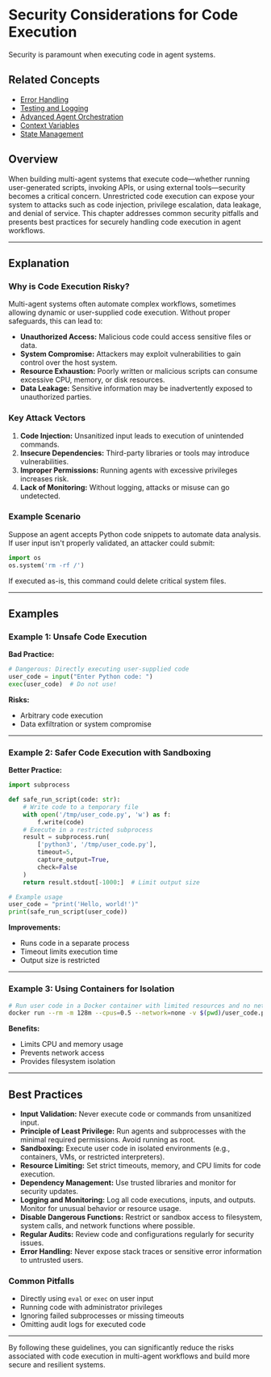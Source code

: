 # Security Considerations for Code Execution

Security is paramount when executing code in agent systems.

## Related Concepts

- [Error Handling](./error-handling-in-agent-orchestration.html)
- [Testing and Logging](./testing-and-logging-strategies.html)
- [Advanced Agent Orchestration](../advanced-agent-orchestration/README.html)
- [Context Variables](../context-variables-and-conditional-logic/contextvariables.html)
- [State Management](../context-variables-and-conditional-logic/StateManagement.html)

## Overview

When building multi-agent systems that execute code—whether running user-generated scripts, invoking APIs, or using external tools—security becomes a critical concern. Unrestricted code execution can expose your system to attacks such as code injection, privilege escalation, data leakage, and denial of service. This chapter addresses common security pitfalls and presents best practices for securely handling code execution in agent workflows.

---

## Explanation

### Why is Code Execution Risky?

Multi-agent systems often automate complex workflows, sometimes allowing dynamic or user-supplied code execution. Without proper safeguards, this can lead to:

- **Unauthorized Access:** Malicious code could access sensitive files or data.
- **System Compromise:** Attackers may exploit vulnerabilities to gain control over the host system.
- **Resource Exhaustion:** Poorly written or malicious scripts can consume excessive CPU, memory, or disk resources.
- **Data Leakage:** Sensitive information may be inadvertently exposed to unauthorized parties.

### Key Attack Vectors

1. **Code Injection:** Unsanitized input leads to execution of unintended commands.
2. **Insecure Dependencies:** Third-party libraries or tools may introduce vulnerabilities.
3. **Improper Permissions:** Running agents with excessive privileges increases risk.
4. **Lack of Monitoring:** Without logging, attacks or misuse can go undetected.

### Example Scenario

Suppose an agent accepts Python code snippets to automate data analysis. If user input isn't properly validated, an attacker could submit:

```python
import os
os.system('rm -rf /')
```

If executed as-is, this command could delete critical system files.

---

## Examples

### Example 1: Unsafe Code Execution

**Bad Practice:**

```python
# Dangerous: Directly executing user-supplied code
user_code = input("Enter Python code: ")
exec(user_code)  # Do not use!
```

**Risks:**
- Arbitrary code execution
- Data exfiltration or system compromise

---

### Example 2: Safer Code Execution with Sandboxing

**Better Practice:**

```python
import subprocess

def safe_run_script(code: str):
    # Write code to a temporary file
    with open('/tmp/user_code.py', 'w') as f:
        f.write(code)
    # Execute in a restricted subprocess
    result = subprocess.run(
        ['python3', '/tmp/user_code.py'],
        timeout=5,
        capture_output=True,
        check=False
    )
    return result.stdout[-1000:]  # Limit output size

# Example usage
user_code = "print('Hello, world!')"
print(safe_run_script(user_code))
```

**Improvements:**
- Runs code in a separate process
- Timeout limits execution time
- Output size is restricted

---

### Example 3: Using Containers for Isolation

```bash
# Run user code in a Docker container with limited resources and no network access
docker run --rm -m 128m --cpus=0.5 --network=none -v $(pwd)/user_code.py:/usr/src/app/code.py python:3.9 python code.py
```

**Benefits:**
- Limits CPU and memory usage
- Prevents network access
- Provides filesystem isolation

---

## Best Practices

- **Input Validation:** Never execute code or commands from unsanitized input.
- **Principle of Least Privilege:** Run agents and subprocesses with the minimal required permissions. Avoid running as root.
- **Sandboxing:** Execute user code in isolated environments (e.g., containers, VMs, or restricted interpreters).
- **Resource Limiting:** Set strict timeouts, memory, and CPU limits for code execution.
- **Dependency Management:** Use trusted libraries and monitor for security updates.
- **Logging and Monitoring:** Log all code executions, inputs, and outputs. Monitor for unusual behavior or resource usage.
- **Disable Dangerous Functions:** Restrict or sandbox access to filesystem, system calls, and network functions where possible.
- **Regular Audits:** Review code and configurations regularly for security issues.
- **Error Handling:** Never expose stack traces or sensitive error information to untrusted users.

### Common Pitfalls

- Directly using `eval` or `exec` on user input
- Running code with administrator privileges
- Ignoring failed subprocesses or missing timeouts
- Omitting audit logs for executed code

---

By following these guidelines, you can significantly reduce the risks associated with code execution in multi-agent workflows and build more secure and resilient systems.